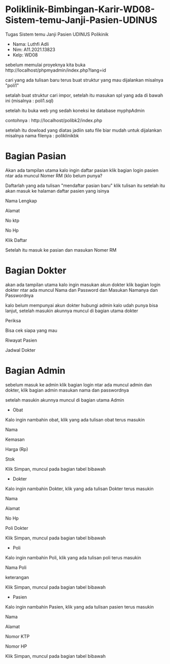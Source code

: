 # Poliklinik-Bimbingan-Karir-WD08-Sistem-temu-Janji-Pasien-UDINUS
Tugas Sistem temu Janji Pasien UDINUS Polikinik 

- Nama: Luthfi Adli
- Nim: A11.2021.13823
- Kelp: WD08

sebelum memulai proyeknya kita buka http://localhost/phpmyadmin/index.php?lang=id

cari yang ada tulisan baru terus buat struktur yang mau dijalankan misalnya "poli1"

setalah buat struktur cari impor, setelah itu masukan spl yang ada di bawah ini (misalnya : poli1.sql)

setelah itu buka web yng sedah koneksi ke database myphpAdmin 
	
 contohnya : http://localhost/polibk2/index.php

setelah itu dowload yang diatas jadiin satu file biar mudah untuk dijalankan misalnya nama filenya : poliklinikbk


# Bagian Pasian

Akan ada tampilan utama kalo ingin daftar pasian klik bagian login pasien ntar ada muncul Nomer RM (klo belum punya?

Daftarlah yang ada tulisan "mendaftar pasian baru" klik tulisan itu setelah itu akan masuk ke halaman daftar pasien yang isinya

Nama Lengkap

 Alamat
	
 No ktp
	
 No Hp
	
 Klik Daftar

Setelah itu masuk ke pasian dan masukan Nomer RM


# Bagian Dokter

akan ada tampilan utama kalo ingin masukan akun dokter klik bagian login dokter ntar ada muncul Nama dan Password dan Masukan Namanya dan Passwordnya

kalo belum mempunyai akun dokter hubungi admin kalo udah punya bisa lanjut, setelah masukin akunnya muncul di bagian utama dokter

Periksa
	
Bisa cek siapa yang mau 

Riwayat Pasien

Jadwal Dokter


# Bagian Admin

sebelum masuk ke admin klik bagian login ntar ada muncul admin dan dokter, klik bagian admin masukan nama dan passwordnya

setelah masukin akunnya muncul di bagian utama Admin

- Obat

Kalo ingin nambahin obat, klik yang ada tulisan obat terus masukin

Nama

Kemasan

Harga (Rp)

Stok

Klik Simpan, muncul pada bagian tabel bibawah

- Dokter

Kalo ingin nambahin Dokter, klik yang ada tulisan Dokter terus masukin

Nama

Alamat

No Hp

Poli Dokter

Klik Simpan, muncul pada bagian tabel bibawah

- Poli

Kalo ingin nambahin Poli, klik yang ada tulisan poli terus masukin

Nama Poli

keterangan

Klik Simpan, muncul pada bagian tabel bibawah

- Pasien

Kalo ingin nambahin Pasien, klik yang ada tulisan pasien terus masukin

Nama

Alamat

Nomor KTP

Nomor HP

Klik Simpan, muncul pada bagian tabel bibawah
